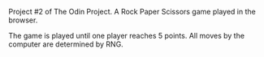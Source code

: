Project #2 of The Odin Project. A Rock Paper Scissors game played in the browser.

The game is played until one player reaches 5 points. All moves by the computer are determined by RNG.